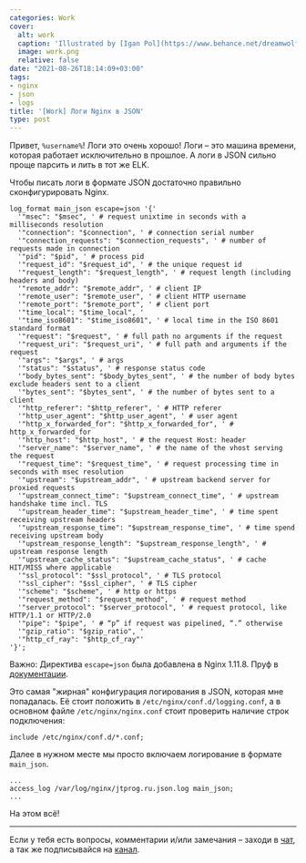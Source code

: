 ```yaml
---
categories: Work
cover:
  alt: work
  caption: 'Illustrated by [Igan Pol](https://www.behance.net/dreamwolf97d61e)'
  image: work.png
  relative: false
date: "2021-08-26T18:14:09+03:00"
tags:
- nginx
- json
- logs
title: '[Work] Логи Nginx в JSON'
type: post
---
```


Привет, `%username%`! Логи это очень хорошо! Логи – это машина времени, которая работает исключительно в прошлое. А логи в JSON сильно проще парсить и лить в тот же ELK.

Чтобы писать логи в формате JSON достаточно правильно сконфигурировать Nginx.

```nginx
log_format main_json escape=json '{'
  '"msec": "$msec", ' # request unixtime in seconds with a milliseconds resolution
  '"connection": "$connection", ' # connection serial number
  '"connection_requests": "$connection_requests", ' # number of requests made in connection
  '"pid": "$pid", ' # process pid
  '"request_id": "$request_id", ' # the unique request id
  '"request_length": "$request_length", ' # request length (including headers and body)
  '"remote_addr": "$remote_addr", ' # client IP
  '"remote_user": "$remote_user", ' # client HTTP username
  '"remote_port": "$remote_port", ' # client port
  '"time_local": "$time_local", '
  '"time_iso8601": "$time_iso8601", ' # local time in the ISO 8601 standard format
  '"request": "$request", ' # full path no arguments if the request
  '"request_uri": "$request_uri", ' # full path and arguments if the request
  '"args": "$args", ' # args
  '"status": "$status", ' # response status code
  '"body_bytes_sent": "$body_bytes_sent", ' # the number of body bytes exclude headers sent to a client
  '"bytes_sent": "$bytes_sent", ' # the number of bytes sent to a client
  '"http_referer": "$http_referer", ' # HTTP referer
  '"http_user_agent": "$http_user_agent", ' # user agent
  '"http_x_forwarded_for": "$http_x_forwarded_for", ' # http_x_forwarded_for
  '"http_host": "$http_host", ' # the request Host: header
  '"server_name": "$server_name", ' # the name of the vhost serving the request
  '"request_time": "$request_time", ' # request processing time in seconds with msec resolution
  '"upstream": "$upstream_addr", ' # upstream backend server for proxied requests
  '"upstream_connect_time": "$upstream_connect_time", ' # upstream handshake time incl. TLS
  '"upstream_header_time": "$upstream_header_time", ' # time spent receiving upstream headers
  '"upstream_response_time": "$upstream_response_time", ' # time spend receiving upstream body
  '"upstream_response_length": "$upstream_response_length", ' # upstream response length
  '"upstream_cache_status": "$upstream_cache_status", ' # cache HIT/MISS where applicable
  '"ssl_protocol": "$ssl_protocol", ' # TLS protocol
  '"ssl_cipher": "$ssl_cipher", ' # TLS cipher
  '"scheme": "$scheme", ' # http or https
  '"request_method": "$request_method", ' # request method
  '"server_protocol": "$server_protocol", ' # request protocol, like HTTP/1.1 or HTTP/2.0
  '"pipe": "$pipe", ' # “p” if request was pipelined, “.” otherwise
  '"gzip_ratio": "$gzip_ratio", '
  '"http_cf_ray": "$http_cf_ray"'
'}';
```

Важно: Директива `escape=json` была добавлена в Nginx 1.11.8. Пруф в [документации](http://nginx.org/en/docs/http/ngx_http_log_module.html#log_format).

Это самая "жирная" конфигурация логирования в JSON, которая мне попадалась. Её стоит положить в `/etc/nginx/conf.d/logging.conf`, а в основном файле `/etc/nginx/nginx.conf` стоит проверить наличие строк подключения:

```nginx
include /etc/nginx/conf.d/*.conf;
```

Далее в нужном месте мы просто включаем логирование в формате `main_json`.

```nginx
...
access_log /var/log/nginx/jtprog.ru.json.log main_json;
...
```

На этом всё!

---
Если у тебя есть вопросы, комментарии и/или замечания – заходи в [чат](https://ttttt.me/jtprogru_chat), а так же подписывайся на [канал](https://ttttt.me/jtprogru_channel).
